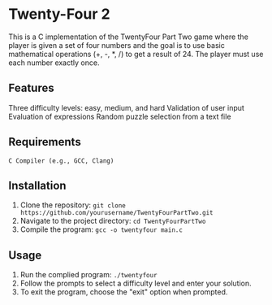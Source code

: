 # Twenty-Four 2
This is a C implementation of the TwentyFour Part Two game where the player is given a set of four numbers and the goal is to use basic mathematical operations (+, -, *, /) to get a result of 24. The player must use each number exactly once.

## Features
Three difficulty levels: easy, medium, and hard
Validation of user input
Evaluation of expressions
Random puzzle selection from a text file

## Requirements
```C Compiler (e.g., GCC, Clang)```

## Installation
1. Clone the repository:
```git clone https://github.com/yourusername/TwentyFourPartTwo.git```
2. Navigate to the project directory:
```cd TwentyFourPartTwo```
3. Compile the program:
```gcc -o twentyfour main.c```

## Usage
1. Run the complied program:
```./twentyfour```
2. Follow the prompts to select a difficulty level and enter your solution.
3. To exit the program, choose the "exit" option when prompted.
